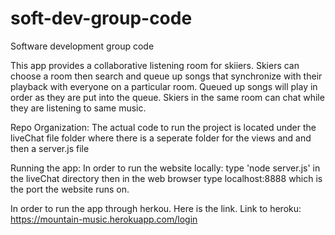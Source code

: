 # soft-dev-group-code
Software development group code

This app provides a collaborative listening room for skiiers.  Skiers can choose a room then search and queue up songs that synchronize with their playback with everyone on a particular room. Queued up songs will play in order as they are put into the queue. Skiers in the same room can chat while they are listening to same music. 



Repo Organization:
  The actual code to run the project is located under the liveChat file folder
  where there is a seperate folder for the views and and then a server.js file
  
Running the app:
  In order to run the website locally: type 'node server.js' in the liveChat directory
  then in the web browser type localhost:8888 which is the port the website runs on.
  
  In order to run the app through herkou. Here is the link.
Link to heroku: https://mountain-music.herokuapp.com/login 
